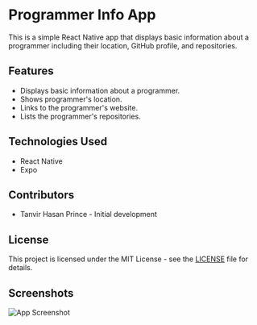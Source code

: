 # Programmer Info App

This is a simple React Native app that displays basic information about a programmer including their location, GitHub profile, and repositories. 

## Features

- Displays basic information about a programmer.
- Shows programmer's location.
- Links to the programmer's website.
- Lists the programmer's repositories.


## Technologies Used

- React Native
- Expo

## Contributors

- Tanvir Hasan Prince - Initial development

## License

This project is licensed under the MIT License - see the [LICENSE](LICENSE) file for details.

## Screenshots

![App Screenshot](https://i.ibb.co/JKXN9hZ/Screenshot-1709969040.png)


